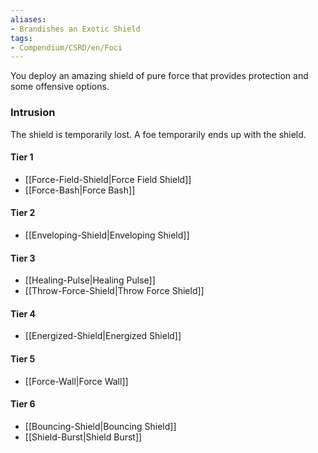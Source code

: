 ```yaml
---  
aliases:  
- Brandishes an Exotic Shield  
tags:  
- Compendium/CSRD/en/Foci  
---
```

  
You deploy an amazing shield of pure force that provides protection and some offensive options.  
 ### Intrusion  
The shield is temporarily lost. A foe temporarily ends up with the shield.
  
#### Tier 1  
* [[Force-Field-Shield|Force Field Shield]]  
* [[Force-Bash|Force Bash]]  
#### Tier 2  
  
* [[Enveloping-Shield|Enveloping Shield]]  
#### Tier 3  
  
  - [[Healing-Pulse|Healing Pulse]]  
  - [[Throw-Force-Shield|Throw Force Shield]]  
#### Tier 4  
  
* [[Energized-Shield|Energized Shield]]  
#### Tier 5  
  
* [[Force-Wall|Force Wall]]  
#### Tier 6  
  
  - [[Bouncing-Shield|Bouncing Shield]]  
  - [[Shield-Burst|Shield Burst]]  
